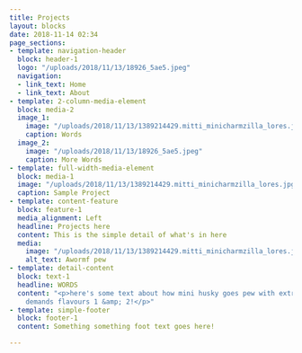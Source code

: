 ```yaml
---
title: Projects
layout: blocks
date: 2018-11-14 02:34
page_sections:
- template: navigation-header
  block: header-1
  logo: "/uploads/2018/11/13/18926_5ae5.jpeg"
  navigation:
  - link_text: Home
  - link_text: About
- template: 2-column-media-element
  block: media-2
  image_1:
    image: "/uploads/2018/11/13/1389214429.mitti_minicharmzilla_lores.jpg"
    caption: Words
  image_2:
    image: "/uploads/2018/11/13/18926_5ae5.jpeg"
    caption: More Words
- template: full-width-media-element
  block: media-1
  image: "/uploads/2018/11/13/1389214429.mitti_minicharmzilla_lores.jpg"
  caption: Sample Project
- template: content-feature
  block: feature-1
  media_alignment: Left
  headline: Projects here
  content: This is the simple detail of what's in here
  media:
    image: "/uploads/2018/11/13/1389214429.mitti_minicharmzilla_lores.jpg"
    alt_text: Awormf pew
- template: detail-content
  block: text-1
  headline: WORDS
  content: "<p>here's some text about how mini husky goes pew with extra pews and
    demands flavours 1 &amp; 2!</p>"
- template: simple-footer
  block: footer-1
  content: Something something foot text goes here!

---
```


